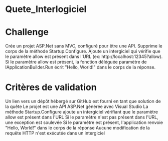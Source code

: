 # Quete_Interlogiciel

# Challenge
Crée un projet ASP.Net sans MVC, configuré pour être une API. Supprime le corps de la méthode Startup.Configure. Ajoute un intergiciel qui vérifie que le paramètre allow est présent dans l'URL (ex: http://localhost:12345?allow). Si le paramètre allow est présent, la fonction déléguée paramètre de IApplicationBuilder.Run écrit "Hello, World!" dans le corps de la réponse.

# Critères de validation
Un lien vers un dépôt hébergé sur GitHub est fourni en tant que solution de la quête
Le projet est une API ASP.Net générée avec Visual Studio
La méthode Startup.Configure ajoute un intergiciel vérifiant que le paramètre allow est présent dans l'URL
Si le paramètre n'est pas présent dans l'URL, une exception est soulevée
Si le paramètre est présent, l'application renvoie "Hello, World!" dans le corps de la réponse
Aucune modification de la requête HTTP n'est exécutée dans un intergiciel
